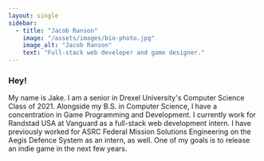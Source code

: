 ```yaml
---
layout: single
sidebar:
  - title: "Jacob Ranson"
    image: "/assets/images/bio-photo.jpg"
    image_alt: "Jacob Ranson"
    text: "Full-stack web developer and game designer."
---
```


### Hey!

My name is Jake. I am a senior in Drexel University's Computer Science Class of 2021. Alongside my B.S. in Computer Science, I have a concentration in Game Programming and Development. I currently work for Randstad USA at Vanguard as a full-stack web development intern. I have previously worked for ASRC Federal Mission Solutions Engineering on the Aegis Defence System as an intern, as well. One of my goals is to release an indie game in the next few years.
